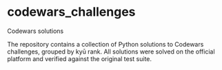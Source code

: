 # codewars_challenges

Codewars solutions

The repository contains a collection of Python solutions 
to Codewars challenges, grouped by kyū rank. 
All solutions were solved on the official platform and 
verified against the original test suite.
